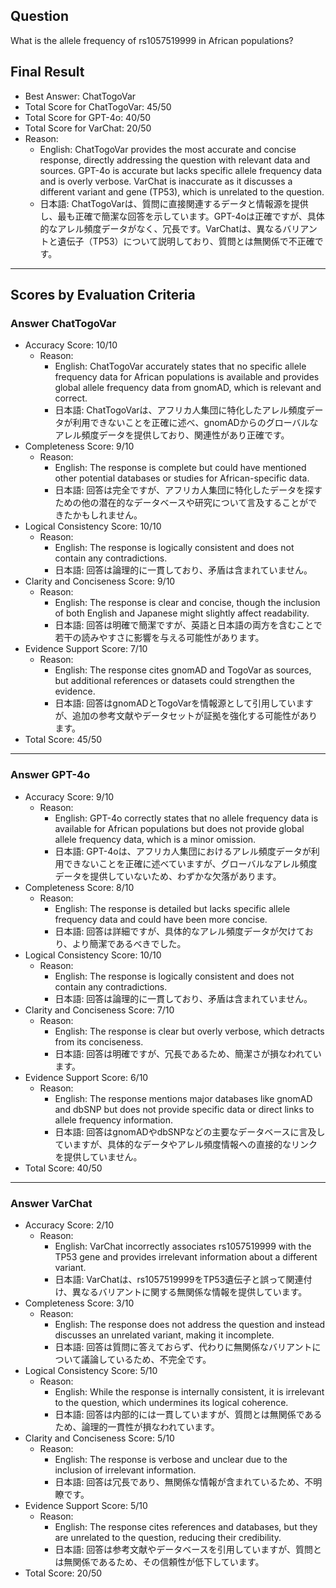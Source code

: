 ## Question

What is the allele frequency of rs1057519999 in African populations?

## Final Result

- Best Answer: ChatTogoVar
- Total Score for ChatTogoVar: 45/50
- Total Score for GPT-4o: 40/50
- Total Score for VarChat: 20/50
- Reason:
  - English: ChatTogoVar provides the most accurate and concise response, directly addressing the question with relevant data and sources. GPT-4o is accurate but lacks specific allele frequency data and is overly verbose. VarChat is inaccurate as it discusses a different variant and gene (TP53), which is unrelated to the question.
  - 日本語: ChatTogoVarは、質問に直接関連するデータと情報源を提供し、最も正確で簡潔な回答を示しています。GPT-4oは正確ですが、具体的なアレル頻度データがなく、冗長です。VarChatは、異なるバリアントと遺伝子（TP53）について説明しており、質問とは無関係で不正確です。

---

## Scores by Evaluation Criteria

### Answer ChatTogoVar
- Accuracy Score: 10/10
  - Reason: 
    - English: ChatTogoVar accurately states that no specific allele frequency data for African populations is available and provides global allele frequency data from gnomAD, which is relevant and correct.
    - 日本語: ChatTogoVarは、アフリカ人集団に特化したアレル頻度データが利用できないことを正確に述べ、gnomADからのグローバルなアレル頻度データを提供しており、関連性があり正確です。
- Completeness Score: 9/10
  - Reason: 
    - English: The response is complete but could have mentioned other potential databases or studies for African-specific data.
    - 日本語: 回答は完全ですが、アフリカ人集団に特化したデータを探すための他の潜在的なデータベースや研究について言及することができたかもしれません。
- Logical Consistency Score: 10/10
  - Reason: 
    - English: The response is logically consistent and does not contain any contradictions.
    - 日本語: 回答は論理的に一貫しており、矛盾は含まれていません。
- Clarity and Conciseness Score: 9/10
  - Reason: 
    - English: The response is clear and concise, though the inclusion of both English and Japanese might slightly affect readability.
    - 日本語: 回答は明確で簡潔ですが、英語と日本語の両方を含むことで若干の読みやすさに影響を与える可能性があります。
- Evidence Support Score: 7/10
  - Reason: 
    - English: The response cites gnomAD and TogoVar as sources, but additional references or datasets could strengthen the evidence.
    - 日本語: 回答はgnomADとTogoVarを情報源として引用していますが、追加の参考文献やデータセットが証拠を強化する可能性があります。
- Total Score: 45/50

---

### Answer GPT-4o
- Accuracy Score: 9/10
  - Reason: 
    - English: GPT-4o correctly states that no allele frequency data is available for African populations but does not provide global allele frequency data, which is a minor omission.
    - 日本語: GPT-4oは、アフリカ人集団におけるアレル頻度データが利用できないことを正確に述べていますが、グローバルなアレル頻度データを提供していないため、わずかな欠落があります。
- Completeness Score: 8/10
  - Reason: 
    - English: The response is detailed but lacks specific allele frequency data and could have been more concise.
    - 日本語: 回答は詳細ですが、具体的なアレル頻度データが欠けており、より簡潔であるべきでした。
- Logical Consistency Score: 10/10
  - Reason: 
    - English: The response is logically consistent and does not contain any contradictions.
    - 日本語: 回答は論理的に一貫しており、矛盾は含まれていません。
- Clarity and Conciseness Score: 7/10
  - Reason: 
    - English: The response is clear but overly verbose, which detracts from its conciseness.
    - 日本語: 回答は明確ですが、冗長であるため、簡潔さが損なわれています。
- Evidence Support Score: 6/10
  - Reason: 
    - English: The response mentions major databases like gnomAD and dbSNP but does not provide specific data or direct links to allele frequency information.
    - 日本語: 回答はgnomADやdbSNPなどの主要なデータベースに言及していますが、具体的なデータやアレル頻度情報への直接的なリンクを提供していません。
- Total Score: 40/50

---

### Answer VarChat
- Accuracy Score: 2/10
  - Reason: 
    - English: VarChat incorrectly associates rs1057519999 with the TP53 gene and provides irrelevant information about a different variant.
    - 日本語: VarChatは、rs1057519999をTP53遺伝子と誤って関連付け、異なるバリアントに関する無関係な情報を提供しています。
- Completeness Score: 3/10
  - Reason: 
    - English: The response does not address the question and instead discusses an unrelated variant, making it incomplete.
    - 日本語: 回答は質問に答えておらず、代わりに無関係なバリアントについて議論しているため、不完全です。
- Logical Consistency Score: 5/10
  - Reason: 
    - English: While the response is internally consistent, it is irrelevant to the question, which undermines its logical coherence.
    - 日本語: 回答は内部的には一貫していますが、質問とは無関係であるため、論理的一貫性が損なわれています。
- Clarity and Conciseness Score: 5/10
  - Reason: 
    - English: The response is verbose and unclear due to the inclusion of irrelevant information.
    - 日本語: 回答は冗長であり、無関係な情報が含まれているため、不明瞭です。
- Evidence Support Score: 5/10
  - Reason: 
    - English: The response cites references and databases, but they are unrelated to the question, reducing their credibility.
    - 日本語: 回答は参考文献やデータベースを引用していますが、質問とは無関係であるため、その信頼性が低下しています。
- Total Score: 20/50